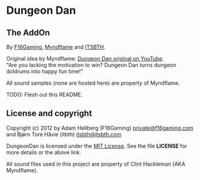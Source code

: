 Dungeon Dan
===========
The AddOn
---------

By [F16Gaming](https://github.com/F16Gaming), [Myndflame](http://www.youtube.com/user/Myndflame) and [ITSBTH](https://github.com/itsbth).

Original idea by Myndflame: [Dungeon Dan original on YouTube](http://www.youtube.com/watch?v=UBie8LbWAbU).  
"Are you lacking the motivation to win? Dungeon Dan turns dungeon doldrums into happy fun time!"

All sound samples (none are hosted here) are property of Myndflame.

TODO: Flesh out this README.

License and copyright
---------------------

Copyright (c) 2012 by Adam Hellberg (F16Gaming) <private@f16gaming.com> and Bjørn Tore Håvie (itbth) <itsbth@itsbth.com>

DungeonDan is licensed under the [MIT License](http://opensource.org/licenses/MIT).
See the file **LICENSE** for more details or the above link.

All sound files used in this project are property of Clint Hackleman (AKA Myndflame).
